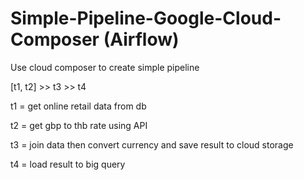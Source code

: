 # Simple-Pipeline-Google-Cloud-Composer (Airflow)

Use cloud composer to create simple pipeline

[t1, t2] >> t3 >> t4

t1 = get online retail data from db

t2 = get gbp to thb rate using API

t3 = join data then convert currency and save result to cloud storage

t4 = load result to big query
